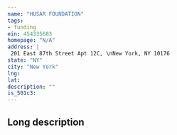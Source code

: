```yaml
---
name: "HUSAR FOUNDATION"
tags:
- funding
ein: 454335683
homepage: "N/A"
address: |
 201 East 87th Street Apt 12C, \nNew York, NY 10176
state: "NY"
city: "New York"
lng: 
lat: 
description: ""
is_501c3: 
---
```


## Long description


